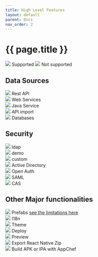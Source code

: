 ```yaml
---
title: High Level Features
layout: default
parent: Docs
nav_order: 2
---
```


# {{ page.title }}

<img src="/assets/supported.png" class="yes-no-image"> Supported
<img src="/assets/unsupported.png" class="yes-no-image"> Not supported

## Data Sources
<img src="/assets/supported.png" class="yes-no-image"> Rest API<br>
<img src="/assets/supported.png" class="yes-no-image"> Web Services<br>
<img src="/assets/supported.png" class="yes-no-image"> Java Service<br>
<img src="/assets/supported.png" class="yes-no-image"> API import<br>
<img src="/assets/unsupported.png" class="yes-no-image"> Databases<br>

## Security
<img src="/assets/supported.png" class="yes-no-image"> ldap<br>
<img src="/assets/supported.png" class="yes-no-image"> demo<br>
<img src="/assets/supported.png" class="yes-no-image"> custom<br>
<img src="/assets/supported.png" class="yes-no-image"> Active Directory<br>
<img src="/assets/unsupported.png" class="yes-no-image"> Open Auth<br>
<img src="/assets/unsupported.png" class="yes-no-image"> SAML<br>
<img src="/assets/unsupported.png" class="yes-no-image"> CAS<br>

## Other Major functionalities
<img src="/assets/supported.png" class="yes-no-image"> Prefabs [see the limitations here](./react_native.html#prefabs)<br>
<img src="/assets/supported.png" class="yes-no-image"> I18n<br>
<img src="/assets/supported.png" class="yes-no-image"> Theme<br>
<img src="/assets/supported.png" class="yes-no-image"> Deploy<br>
<img src="/assets/supported.png" class="yes-no-image"> Preview<br>
<img src="/assets/supported.png" class="yes-no-image"> Export React Native Zip<br>
<img src="/assets/supported.png" class="yes-no-image"> Build APK or IPA with AppChef<br>


